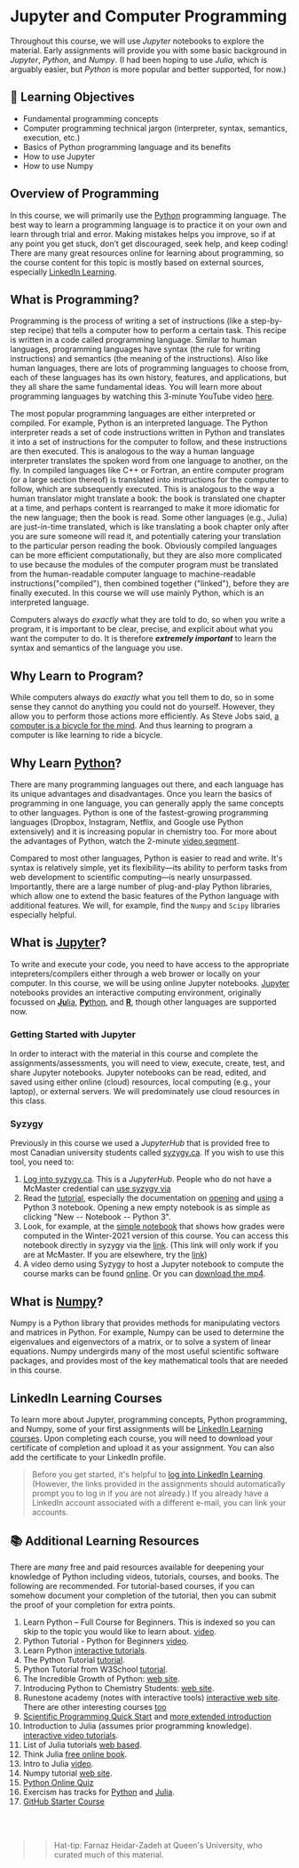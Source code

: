 # Jupyter and Computer Programming

Throughout this course, we will use *Jupyter* notebooks to explore the material. Early assignments will provide you with some basic background in *Jupyter*, *Python*, and *Numpy*. (I had been hoping to use *Julia*, which is arguably easier, but *Python* is more popular and better supported, for now.)

## &#x1f945; Learning Objectives

- Fundamental programming concepts
- Computer programming technical jargon (interpreter, syntax, semantics, execution, etc.)
- Basics of Python programming language and its benefits
- How to use Jupyter
- How to use Numpy

## Overview of Programming

In this course, we will primarily use the [Python](https://www.python.org/) programming language. The best way to learn a programming language is to practice it on your own and learn through trial and error. Making mistakes helps you improve, so if at any point you get stuck, don’t get discouraged, seek help, and keep coding! There are many great resources online for learning about programming, so the course content for this topic is mostly based on external sources, especially [LinkedIn Learning](https://lnkd.in/gj-9Xgg).

## What is Programming?

Programming is the process of writing a set of instructions (like a step-by-step recipe) that tells a computer how to perform a certain task. This recipe is written in a code called programming language. Similar to human languages, programming languages have syntax (the rule for writing instructions) and semantics (the meaning of the instructions). Also like human languages, there are lots of programming languages to choose from, each of these languages has its own history, features, and applications, but they all share the same fundamental ideas. You will learn more about programming languages by watching this 3-minute YouTube video [here](https://www.youtube.com/watch?v=EGQh5SZctaE).

The most popular programming languages are either interpreted or compiled. For example, Python is an interpreted language. The Python interpreter reads a set of code instructions written in Python and translates it into a set of instructions for the computer to follow, and these instructions are then executed. This is analogous to the way a human language interpreter translates the spoken word from one language to another, on the fly. In compiled languages like C++ or Fortran, an entire computer program (or a large section thereof) is translated into instructions for the computer to follow, which are subsequently executed. This is analogous to the way a human translator might translate a book: the book is translated one chapter at a time, and perhaps content is rearranged to make it more idiomatic for the new language; then the book is read. Some other languages (e.g., Julia) are just-in-time translated, which is like translating a book chapter only after you are sure someone will read it, and potentially catering your translation to the particular person reading the book. Obviously compiled languages can be more efficient computationally, but they are also more complicated to use because the modules of the computer program must be translated from the human-readable computer language to machine-readable instructions("compiled"), then combined together ("linked"), before they are finally executed. In this course we will use mainly Python, which is an interpreted language.

Computers always do *exactly* what they are told to do, so when you write a program, it is important to be clear, precise, and explicit about what you want the computer to do.  It is therefore ***extremely important*** to learn the syntax and semantics of the language you use.

## Why Learn to Program?

While computers always do *exactly* what you tell them to do, so in some sense they cannot do anything you could not do yourself. However, they allow you to perform those actions more efficiently. As Steve Jobs said, [a computer is a bicycle for the mind](https://www.youtube.com/watch?v=ob_GX50Za6c). And thus learning to program a computer is like learning to ride a bicycle.

## Why Learn [Python](https://docs.python.org/3/)?

There are many programming languages out there, and each language has its unique advantages and disadvantages. Once you learn the basics of programming in one language, you can generally apply the same concepts to other languages. Python is one of the fastest-growing programming languages (Dropbox, Instagram, Netflix, and Google use Python extensively) and it is increasing popular in chemistry too. For more about the advantages of Python, watch the 2-minute [video segment](https://www.linkedin.com/learning/programming-foundations-fundamentals-3/why-python).

Compared to most other languages, Python is easier to read and write. It's syntax is relatively simple, yet its flexibility&mdash;its ability to perform tasks from web development to scientific computing&mdash;is nearly unsurpassed. Importantly, there are a large number of plug-and-play Python libraries, which allow one to extend the basic features of the Python language with additional features. We will, for example, find the `Numpy` and `Scipy` libraries especially helpful.

## What is [Jupyter](https://jupyter-notebook.readthedocs.io/en/stable/index.html)?

To write and execute your code, you need to have access to the appropriate intepreters/compilers either through a web brower or locally on your computer. In this course, we will be using online Jupyter notebooks. [Jupyter](https://jupyter.org/) notebooks provides an interactive computing environment, originally focussed on [**Ju**lia](https://julialang.org/), [**Py**thon](https://www.python.org/), and [**R**](https://www.r-project.org/), though other languages are supported now.

### Getting Started with Jupyter
In order to interact with the material in this course and complete the assignments/assessments, you will need to view, execute, create, test, and share Jupyter notebooks. Jupyter notebooks can be read, edited, and saved using either online (cloud) resources, local computing (e.g., your laptop), or external servers. We will predominately use cloud resources in this class.


### 
### Syzygy

Previously in this course we used a *JupyterHub* that is provided free to most Canadian university students called [syzygy.ca](https://mcmaster.syzygy.ca/). If you wish to use this tool, you need to:

1. [Log into syzygy.ca](https://mcmaster.syzygy.ca/). This is a *JupyterHub*. People who do not have a McMaster credential can [use syzygy via](https://pims.syzygy.ca/)
2. Read the [tutorial](https://intro.syzygy.ca/), especially the documentation on [opening](https://intro.syzygy.ca/the-basic-elements/) and [using](https://intro.syzygy.ca/python-for-computing/) a Python 3 notebook. Opening a new empty notebook is as simple as clicking "New -- Notebook -- Python 3".
3. Look, for example, at the [simple notebook](../ipynb/GradingDemo.ipynb) that shows how grades were computed in the Winter-2021 version of this course. You can access this notebook directly in syzygy via the [link](https://mcmaster.syzygy.ca/jupyter/hub/user-redirect/git-pull?repo=https%3A%2F%2Fgithub.com%2FPaulWAyers%2FIntroQChemProblems&urlpath=tree%2FIntroQChemProblems%2Fipynb%2FGradingDemo.ipynb&branch=main). (This link will only work if you are at McMaster. If you are elsewhere, try the [link](https://pims.syzygy.ca/jupyter/hub/user-redirect/git-pull?repo=https%3A%2F%2Fgithub.com%2FPaulWAyers%2FIntroQChemProblems&urlpath=tree%2FIntroQChemProblems%2Fipynb%2FGradingDemo.ipynb&branch=main))
4. A video demo using Syzygy to host a Jupyter notebook to compute the course marks can be found [online](https://www.macvideo.ca/media/1_5jdntum9). Or you can [download the mp4](linkedFiles/gradesdemo.mp4).

## What is [Numpy](https://numpy.org/)?

Numpy is a Python library that provides methods for manipulating vectors and matrices in Python. For example, Numpy can be used to determine the eigenvalues and eigenvectors of a matrix, or to solve a system of linear equations. Numpy undergirds many of the most useful scientific software packages, and provides most of the key mathematical tools that are needed in this course.

## LinkedIn Learning Courses

To learn more about Jupyter, programming concepts, Python programming, and Numpy, some of your first assignments will be [LinkedIn Learning courses](https://www.linkedin.com/learning). Upon completing each course, you will need to download your certificate of completion and upload it as your assignment. You can also add the certificate to your LinkedIn profile.
> Before you get started, it's helpful to [log into LinkedIn Learning](https://lnkd.in/gj-9Xgg). (However, the links provided in the assignments should automatically prompt you to log in if you are not already.) If you already have a LinkedIn account associated with a different e-mail, you can link your accounts.  

## &#x1f4da; Additional Learning Resources

There are *many* free and paid resources available for deepening your knowledge of Python including videos, tutorials, courses, and books. The following are recommended. For tutorial-based courses, if you can somehow document your completion of the tutorial, then you can submit the proof of your completion for extra points.

1. Learn Python – Full Course for Beginners. This is indexed so you can skip to the topic you would like to learn about. [video](https://www.youtube.com/watch?time_continue=41&v=rfscVS0vtbw&feature=emb_logo).
1. Python Tutorial - Python for Beginners [video](https://www.youtube.com/watch?v=_uQrJ0TkZlc).
1. Learn Python [interactive tutorials](https://www.learnpython.org/).
1. The Python Tutorial [tutorial](https://docs.python.org/3/tutorial/).
1. Python Tutorial from W3School [tutorial](https://www.w3schools.com/python/default.asp).
1. The Incredible Growth of Python: [web site](https://stackoverflow.blog/2017/09/06/incredible-growth-python/).
1. Introducing Python to Chemistry Students: [web site](https://pythoninchemistry.org/).
2. Runestone academy (notes with interactive tools) [interactive web site](https://runestone.academy/runestone/books/published/thinkcspy/index.html). There are other interesting courses [too](https://runestone.academy/runestone/default/user/login?_next=/runestone/default/index.)
3. [Scientific Programming Quick Start](https://executablebooks.github.io/quantecon-mini-example/docs/index.html) and [more extended introduction](https://executablebooks.github.io/quantecon-example/docs/index.html)
4. Introduction to Julia (assumes prior programming knowledge). [interactive video tutorials](https://juliaacademy.com/p/intro-to-julia).
5. List of Julia tutorials [web based](https://julialang.org/learning/tutorials/).
6. Think Julia [free online book](https://benlauwens.github.io/ThinkJulia.jl/latest/book.html).
7. Intro to Julia [video](https://www.youtube.com/watch?v=8h8rQyEpiZA&t).
8. Numpy tutorial [web site](https://numpy.org/doc/stable/user/quickstart.html).
9. [Python Online Quiz](https://www.tutorialspoint.com/python/python_online_quiz.htm) 
10. Exercism has tracks for [Python](https://exercism.io/tracks/python) and [Julia](https://exercism.io/tracks/julia).
11. [GitHub Starter Course](https://github.com/education/github-starter-course)

<br/><br/>

>> Hat-tip: Farnaz Heidar-Zadeh at Queen's University, who curated much of this material.
